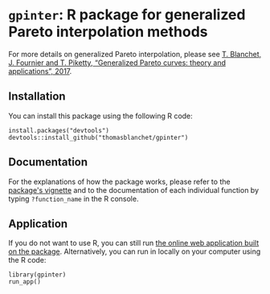 # ```gpinter```: R package for generalized Pareto interpolation methods

For more details on generalized Pareto interpolation, please see [T.&nbsp;Blanchet, J.&nbsp;Fournier and T.&nbsp;Piketty, “Generalized Pareto curves: theory and applications”, 2017](http://wid.world/document/blanchet-t-fournier-j-piketty-t-generalized-pareto-curves-theory-applications-2017/).

## Installation

You can install this package using the following R code:
```{R}
install.packages("devtools")
devtools::install_github("thomasblanchet/gpinter")
```

## Documentation

For the explanations of how the package works, please refer to the [package's vignette](https://thomasblanchet.fr/documents/gpinter-vignette.pdf) and to the documentation of each individual function by typing `?function_name` in the R console.

## Application

If you do not want to use R, you can still run [the online web application built on the package](http://wid.world/gpinter/). Alternatively, you can run in locally on your computer using the R code:
```{R}
library(gpinter)
run_app()
```

